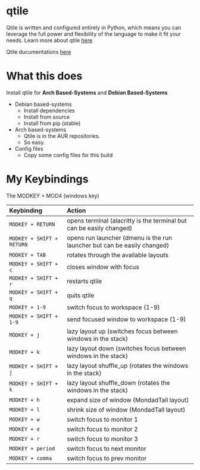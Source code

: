 # qtile

Qtile is written and configured entirely in Python, which means you can leverage the full power and flexibility of the language to make it fit your needs. Learn more about qtile [here](http://www.qtile.org/)

Qtile ducumentations [here](http://docs.qtile.org/en/latest/)

# What this does

Install qtile for **Arch Based-Systems** and **Debian Based-Systems**

* Debian based-systems
	* Install dependencies
	* Install from source
	* Install from pip (stable)
* Arch based-systems
	* Qtile is in the AUR repositories.
	* So easy.
* Config files
	* Copy some config files for this build

# My Keybindings

The MODKEY = MOD4 (windows key)

| Keybinding | Action |
| :--- | :--- |
| `MODKEY + RETURN` | opens terminal (alacritty is the terminal but can be easily changed) |
| `MODKEY + SHIFT + RETURN` | opens run launcher (dmenu is the run launcher but can be easily changed) |
| `MODKEY + TAB` | rotates through the available layouts |
| `MODKEY + SHIFT + c` | closes window with focus |
| `MODKEY + SHIFT + r` | restarts qtile |
| `MODKEY + SHIFT + q` | quits qtile |
| `MODKEY + 1-9` | switch focus to workspace (1-9) |
| `MODKEY + SHIFT + 1-9` | send focused window to workspace (1-9) |
| `MODKEY + j` | lazy layout up (switches focus between windows in the stack) |
| `MODKEY + k` | lazy layout down (switches focus between windows in the stack) |
| `MODKEY + SHIFT + j` | lazy layout shuffle_up (rotates the windows in the stack) |
| `MODKEY + SHIFT + k` | lazy layout shuffle_down (rotates the windows in the stack) |
| `MODKEY + h` | expand size of window (MondadTall layout) |
| `MODKEY + l` | shrink size of window (MondadTall layout) |
| `MODKEY + w` | switch focus to monitor 1 |
| `MODKEY + e` | switch focus to monitor 2 |
| `MODKEY + r` | switch focus to monitor 3 |
| `MODKEY + period` | switch focus to next monitor |
| `MODKEY + comma` | switch focus to prev monitor |
